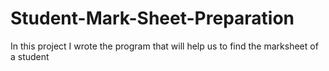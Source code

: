 # Student-Mark-Sheet-Preparation
In this project I wrote the program that will help us to find the marksheet of a student
